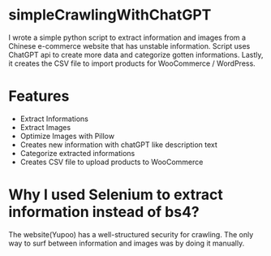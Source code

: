 # simpleCrawlingWithChatGPT
I wrote a simple python script to extract information and images from a Chinese e-commerce website that has unstable information. Script uses ChatGPT api to create more data and categorize gotten informations. Lastly, it creates the CSV file to import products for WooCommerce / WordPress.

# Features
- Extract Informations
- Extract Images
- Optimize Images with Pillow
- Creates new information with chatGPT like description text
- Categorize extracted informations
- Creates CSV file to upload products to WooCommerce

# Why I used Selenium to extract information instead of bs4?
The website(Yupoo) has a well-structured security for crawling. The only way to surf between information and images was by doing it manually.
